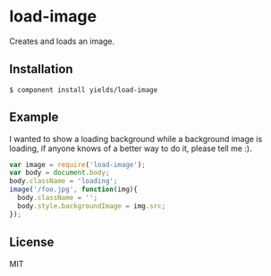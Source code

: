 
# load-image

  Creates and loads an image.

## Installation

    $ component install yields/load-image

## Example

I wanted to show a loading background while a background image is loading,
if anyone knows of a better way to do it, please tell me :).

```js
var image = require('load-image');
var body = document.body;
body.className = 'loading';
image('/foo.jpg', function(img){
  body.className = '';
  body.style.backgroundImage = img.src;
});
```
   

## License

  MIT
